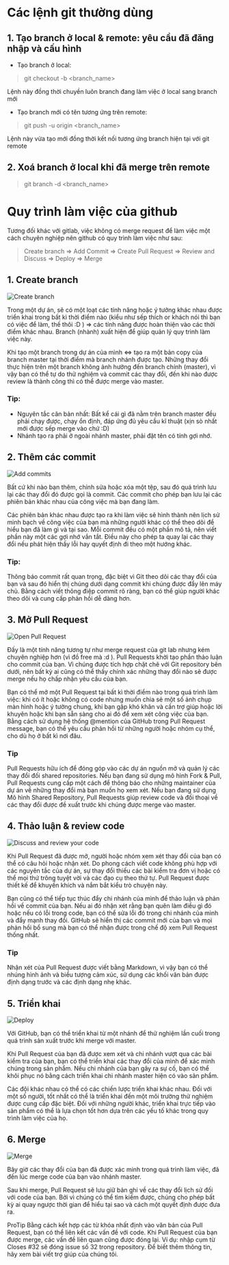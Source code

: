 # Các lệnh git thường dùng
## 1. Tạo branch ở local & remote: yêu cầu đã đăng nhập và cấu hình

- Tạo branch ở local: 
> git checkout -b <branch_name>

Lệnh này đồng thời chuyền luôn branch đang làm việc ở local sang branch mới

- Tạo branch mới có tên tương ứng trên remote:
> git push -u origin <branch_name>

Lệnh này vừa tạo mới đồng thời kết nối tương ứng branch hiện tại với git remote

## 2. Xoá branch ở local khi đã merge trên remote
> git branch -d <branch_name>



# Quy trình làm việc của github
Tương đối khác với gitlab, việc không có merge request để làm việc một cách chuyên nghiệp nên github có quy trình làm việc như sau:
> Create branch => Add Commit => Create Pull Request => Review and Discuss => Deploy => Merge

## 1. Create branch
![Create branch](https://i.ibb.co/4149CV4/Capture.png)

Trong một dự án, sẽ có một loạt các tính năng hoặc ý tưởng khác nhau được triển khai trong bất kì thời điểm nào (kiểu như sếp thích or khách nói thì bạn có việc để làm, thế thôi :D ) => các tính năng được hoàn thiện vào các thời điểm khác nhau. Branch (nhành) xuất hiện để giúp quản lý quy trình làm việc này.

Khi tạo một branch trong dự án của mình <=> tạo ra một bản copy của branch master tại thời điểm mà branch nhánh được tạo. Những thay đổi thực hiện trên một branch không ảnh hưởng đến branch chính (master), vì vậy bạn có thể tự do thử nghiệm và commit các thay đổi, đến khi nào được review là thành công thì có thể được merge vào master.

### Tip:
-   Nguyên tắc căn bản nhất: Bất kể cái gì đã nằm trên branch master đều phải chạy được, chạy ổn định, đáp ứng đủ yêu cầu kĩ thuật (xịn sò nhất mới được sếp merge vào chứ :D)
-   Nhánh tạo ra phải ở ngoài nhánh master, phải đặt tên có tính gợi nhớ.

## 2. Thêm các commit
![Add commits](https://i.ibb.co/LxmyJK6/Capture.png)

Bất cứ khi nào bạn thêm, chỉnh sửa hoặc xóa một tệp, sau đó quá trình lưu lại các thay đổi đó được gọi là commit. Các commit cho phép bạn lưu lại các phiên bản khác nhau của công việc mà bạn đang làm.

Các phiên bản khác nhau được tạo ra khi làm việc sẽ hình thành nên lịch sử minh bạch về công việc của bạn mà những người khác có thể theo dõi để hiểu bạn đã làm gì và tại sao. Mỗi commit đều có một phần mô tả, nên viết phần này một các gợi nhớ vắn tắt. Điều này cho phép ta quay lại các thay đổi nếu phát hiện thấy lỗi hay quyết định đi theo một hướng khác.

### Tip:
Thông báo commit rất quan trọng, đặc biệt vì Git theo dõi các thay đổi của bạn và sau đó hiển thị chúng dưới dạng commit khi chúng được đẩy lên máy chủ. Bằng cách viết thông điệp commit rõ ràng, bạn có thể giúp người khác theo dõi và cung cấp phản hồi dễ dàng hơn.

## 3. Mở Pull Request
![Open Pull Request](https://i.ibb.co/jgcn6XC/Capture.png)

Đấy là một tính năng tương tự như merge request của git lab nhưng kém chuyên nghiệp hơn (vì đồ free mà :d ). Pull Requests khời tạo phần thảo luận cho commit của bạn. Vì chúng được tích hợp chặt chẽ với Git repository bên dưới, nên bất kỳ ai cũng có thể thấy chính xác những thay đổi nào sẽ được merge nếu họ chấp nhận yêu cầu của bạn.

Bạn có thể mở một Pull Request tại bất kì thời điểm nào trong quá trình làm việc: khi có ít hoặc không có code nhưng muốn chia sẻ một số ảnh chụp màn hình hoặc ý tưởng chung, khi bạn gặp khó khăn và cần trợ giúp hoặc lời khuyên hoặc khi bạn sẵn sàng cho ai đó để xem xét công việc của bạn. Bằng cách sử dụng hệ thống @mention của GitHub trong Pull Request message, bạn có thể yêu cầu phản hồi từ những người hoặc nhóm cụ thể, cho dù họ ở bất kì nơi đâu.

### Tip
Pull Requests hữu ích để đóng góp vào các dự án nguồn mở và quản lý các thay đổi đối shared repositories. Nếu bạn đang sử dụng mô hình Fork & Pull, Pull Requests cung cấp một cách để thông báo cho những maintainer của dự án về những thay đổi mà bạn muốn họ xem xét. Nếu bạn đang sử dụng Mô hình Shared Repository, Pull Requests giúp review code và đối thoại về các thay đổi được đề xuất trước khi chúng được merge vào master.

## 4. Thảo luận & review code
![Discuss and review your code](https://i.ibb.co/Bs0Wyhj/image.png)

Khi Pull Request đã được mở, người hoặc nhóm xem xét  thay đổi của bạn có thể có câu hỏi hoặc nhận xét. Do phong cách viết code không phù hợp với các nguyên tắc của dự án, sự thay đổi thiếu các bài kiểm tra đơn vị hoặc có thể mọi thứ trông tuyệt vời và các đạo cụ theo thứ tự. Pull Request được thiết kế để khuyến khích và nắm bắt kiểu trò chuyện này.

Bạn cũng có thể tiếp tục thúc đẩy chi nhánh của mình để thảo luận và phản hồi về commit của bạn. Nếu ai đó nhận xét rằng bạn quên làm điều gì đó hoặc nếu có lỗi trong code, bạn có thể sửa lỗi đó trong chi nhánh của mình và đẩy mạnh thay đổi. GitHub sẽ hiển thị các commit mới của bạn và mọi phản hồi bổ sung mà bạn có thể nhận được trong chế độ xem Pull Request thống nhất.

### Tip
Nhận xét của Pull Request được viết bằng Markdown, vì vậy bạn có thể nhúng hình ảnh và biểu tượng cảm xúc, sử dụng các khối văn bản được định dạng trước và các định dạng nhẹ khác.

## 5. Triển khai
![Deploy](https://i.ibb.co/T04RBck/image.png)

Với GitHub, bạn có thể triển khai từ một nhánh để thử nghiệm lần cuối trong quá trình sản xuất trước khi merge với master.

Khi Pull Request của bạn đã được xem xét và chi nhánh vượt qua các bài kiểm tra của bạn, bạn có thể triển khai các thay đổi của mình để xác minh chúng trong sản phẩm. Nếu chi nhánh của bạn gây ra sự cố, bạn có thể khôi phục nó bằng cách triển khai chi nhánh master hiện có vào sản phẩm.

Các đội khác nhau có thể có các chiến lược triển khai khác nhau. Đối với một số người, tốt nhất có thể là triển khai đến một môi trường thử nghiệm được cung cấp đặc biệt. Đối với những người khác, triển khai trực tiếp vào sản phẩm có thể là lựa chọn tốt hơn dựa trên các yếu tố khác trong quy trình làm việc của họ.

## 6. Merge
![Merge](https://i.ibb.co/m8x0Rkb/image.png)

Bây giờ các thay đổi của bạn đã được xác minh trong quá trình làm việc, đã đến lúc merge code của bạn vào nhánh master.

Sau khi merge, Pull Request sẽ lưu giữ bản ghi về các thay đổi lịch sử đối với code của bạn. Bởi vì chúng có thể tìm kiếm được, chúng cho phép bất kỳ ai quay ngược thời gian để hiểu tại sao và cách một quyết định được đưa ra.

ProTip
Bằng cách kết hợp các từ khóa nhất định vào văn bản của Pull Request, bạn có thể liên kết các vấn đề với code. Khi Pull Request của bạn được merge, các vấn đề liên quan cũng được đóng lại. Ví dụ: nhập cụm từ Closes #32 sẽ đóng issue số 32 trong repository. Để biết thêm thông tin, hãy xem bài viết trợ giúp của chúng tôi.